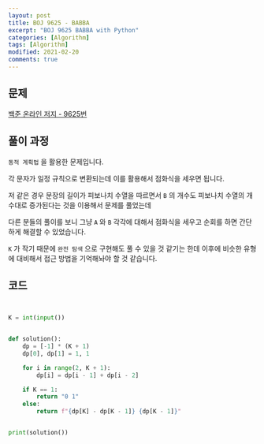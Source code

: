 ```yaml
---
layout: post
title: BOJ 9625 - BABBA
excerpt: "BOJ 9625 BABBA with Python"
categories: [Algorithm]
tags: [Algorithm]
modified: 2021-02-20
comments: true
---
```


## 문제

[백준 온라인 저지 - 9625번](https://www.acmicpc.net/problem/9625)

## 풀이 과정

`동적 계획법` 을 활용한 문제입니다.

각 문자가 일정 규칙으로 변환되는데 이를 활용해서 점화식을 세우면 됩니다.

저 같은 경우 문장의 길이가 피보나치 수열을 따르면서 `B` 의 개수도 피보나치 수열의 개수대로 증가된다는 것을 이용해서 문제를 풀었는데

다른 분들의 풀이를 보니 그냥 `A` 와 `B` 각각에 대해서 점화식을 세우고 순회를 하면 간단하게 해결할 수 있었습니다.

`K` 가 작기 때문에 `완전 탐색` 으로 구현해도 풀 수 있을 것 같기는 한데 이후에 비슷한 유형에 대비해서 접근 방법을 기억해놔야 할 것 같습니다.

## 코드

```python


K = int(input())


def solution():
    dp = [-1] * (K + 1)
    dp[0], dp[1] = 1, 1

    for i in range(2, K + 1):
        dp[i] = dp[i - 1] + dp[i - 2]

    if K == 1:
        return "0 1"
    else:
        return f"{dp[K] - dp[K - 1]} {dp[K - 1]}"


print(solution())

```
